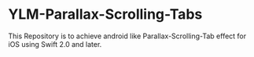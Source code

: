 # YLM-Parallax-Scrolling-Tabs
This Repository is to achieve android like Parallax-Scrolling-Tab effect for iOS using Swift 2.0 and later.  

